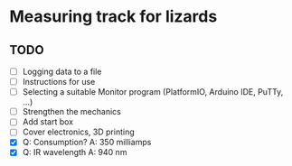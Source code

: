 # Measuring track for lizards

## TODO

* [ ] Logging data to a file
* [ ] Instructions for use
* [ ] Selecting a suitable Monitor program (PlatformIO, Arduino IDE, PuTTy, ...)
* [ ] Strengthen the mechanics
* [ ] Add start box
* [ ] Cover electronics, 3D printing
* [x] Q: Consumption? A: 350 milliamps
* [x] Q: IR wavelength A: 940 nm
